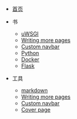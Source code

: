 

* [首页](/)

* 书

  * [uWSGI](/uwsgi/install.md)
  * [Writing more pages](more-pages.md)
  * [Custom navbar](custom-navbar.md)
  * [Python](/python/)
  * [Docker](/docker/)
  * [Flask](/flask/install.md)

* 工具

  * [markdown](/markdown/)
  * [Writing more pages](more-pages.md)
  * [Custom navbar](custom-navbar.md)
  * [Cover page](cover.md)

